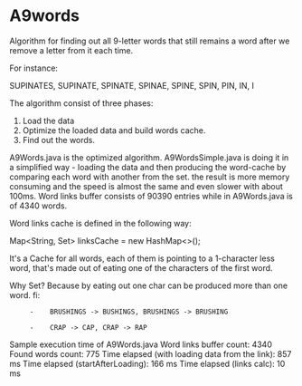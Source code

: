 # A9words

Algorithm for finding out all 9-letter words that still remains a word after we remove a letter from it each time. 

For instance:

SUPINATES, SUPINATE, SPINATE, SPINAE, SPINE, SPIN, PIN, IN, I

The algorithm consist of three phases:
1. Load the data
2. Optimize the loaded data and build words cache.
3. Find out the words.

A9Words.java is the optimized algorithm. A9WordsSimple.java is doing it in a simplified way - loading the data and then producing the word-cache by comparing each word with another from the set. the result is more memory consuming and the speed is almost the same and even slower with about 100ms. Word links buffer consists of 90390 entries while in A9Words.java is of 4340 words.

Word links cache is defined in the following way:

Map<String, Set<String>> linksCache = new HashMap<>();


It's a Cache for all words, each of them is pointing to a 1-character less word, that's made out of eating one of the characters of the first word. 

Why Set<String>? Because by eating out one char can be produced more than one word. fi:

         -    BRUSHINGS -> BUSHINGS, BRUSHINGS -> BRUSHING

         -    CRAP -> CAP, CRAP -> RAP

        

Sample execution time of A9Words.java
Word links buffer count: 4340
Found words count: 775
Time elapsed (with loading data from the link): 857 ms
Time elapsed (startAfterLoading): 166 ms
Time elapsed (links calc): 10 ms